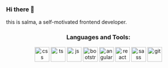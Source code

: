 ### Hi there 👋

 this is salma, a self-motivated frontend developer.
 
 <h3 align="center">Languages and Tools:</h3>
<p align="center">
    <img
      src="https://www.vectorlogo.zone/logos/w3_css/w3_css-icon.svg"
      alt="css"
      width="40"
      height="40"
    />
    <img
      src="https://www.vectorlogo.zone/logos/typescriptlang/typescriptlang-icon.svg"
      alt="ts"
      width="40"
      height="40"
    />
    <img
      src="https://www.vectorlogo.zone/logos/javascript/javascript-icon.svg"
      alt="js"
      width="40"
      height="40"
    />
   <img
      src="https://www.vectorlogo.zone/logos/getbootstrap/getbootstrap-icon.svg"
      alt="bootstrap"
      width="40"
      height="40"
    />
   <img
      src="https://www.vectorlogo.zone/logos/angular/angular-icon.svg"
      alt="angular"
      width="40"
      height="40"
    />
    <img
      src="https://www.vectorlogo.zone/logos/reactjs/reactjs-icon.svg"
      alt="react"
      width="40"
      height="40"
    />
    <img
      src="https://www.vectorlogo.zone/logos/sass-lang/sass-lang-icon.svg"
      alt="sass"
      width="40"
      height="40"
    />
    <img
      src="https://www.vectorlogo.zone/logos/git-scm/git-scm-icon.svg"
      alt="git"
      width="40"
      height="40"
    />
 
 
</p>

 

